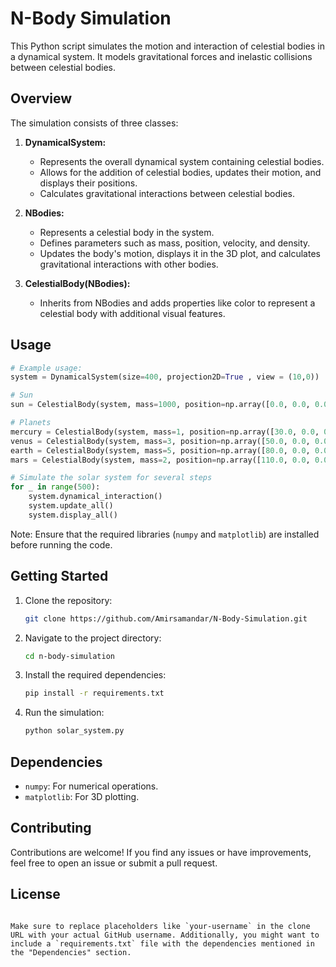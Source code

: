 # N-Body Simulation

This Python script simulates the motion and interaction of celestial bodies in a dynamical system. It models gravitational forces and inelastic collisions between celestial bodies.

## Overview

The simulation consists of three classes:

1. **DynamicalSystem:**
   - Represents the overall dynamical system containing celestial bodies.
   - Allows for the addition of celestial bodies, updates their motion, and displays their positions.
   - Calculates gravitational interactions between celestial bodies.

2. **NBodies:**
   - Represents a celestial body in the system.
   - Defines parameters such as mass, position, velocity, and density.
   - Updates the body's motion, displays it in the 3D plot, and calculates gravitational interactions with other bodies.

3. **CelestialBody(NBodies):**
   - Inherits from NBodies and adds properties like color to represent a celestial body with additional visual features.

## Usage

```python
# Example usage:
system = DynamicalSystem(size=400, projection2D=True , view = (10,0))

# Sun
sun = CelestialBody(system, mass=1000, position=np.array([0.0, 0.0, 0.0]), velocity=np.array([0.0, 0.0, 0.0]), color="yellow")

# Planets
mercury = CelestialBody(system, mass=1, position=np.array([30.0, 0.0, 0.0]), velocity=np.array([0.0, 1.3, 0.0]), color="grey")
venus = CelestialBody(system, mass=3, position=np.array([50.0, 0.0, 0.0]), velocity=np.array([0.0, 2.5, 0.0]), color="orange")
earth = CelestialBody(system, mass=5, position=np.array([80.0, 0.0, 0.0]), velocity=np.array([0.0, 2.0, 0.0]), color="blue")
mars = CelestialBody(system, mass=2, position=np.array([110.0, 0.0, 0.0]), velocity=np.array([0.0, 1.5, 0.0]), color="red")

# Simulate the solar system for several steps
for _ in range(500):
    system.dynamical_interaction()
    system.update_all()
    system.display_all()
```

Note: Ensure that the required libraries (`numpy` and `matplotlib`) are installed before running the code.

## Getting Started

1. Clone the repository:

   ```bash
   git clone https://github.com/Amirsamandar/N-Body-Simulation.git
   ```

2. Navigate to the project directory:

   ```bash
   cd n-body-simulation
   ```

3. Install the required dependencies:

   ```bash
   pip install -r requirements.txt
   ```

4. Run the simulation:

   ```bash
   python solar_system.py
   ```

## Dependencies

- `numpy`: For numerical operations.
- `matplotlib`: For 3D plotting.

## Contributing

Contributions are welcome! If you find any issues or have improvements, feel free to open an issue or submit a pull request.

## License


```

Make sure to replace placeholders like `your-username` in the clone URL with your actual GitHub username. Additionally, you might want to include a `requirements.txt` file with the dependencies mentioned in the "Dependencies" section.
